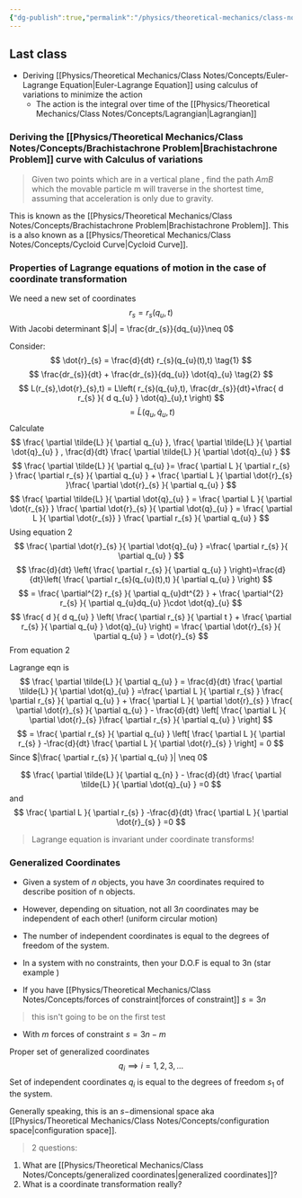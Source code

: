 ```yaml
---
{"dg-publish":true,"permalink":"/physics/theoretical-mechanics/class-notes/2024-01-30-calc-of-variations-continued/"}
---
```


## Last class
- Deriving [[Physics/Theoretical Mechanics/Class Notes/Concepts/Euler-Lagrange Equation\|Euler-Lagrange Equation]] using calculus of variations to minimize the action
	- The action is the integral over time of the [[Physics/Theoretical Mechanics/Class Notes/Concepts/Lagrangian\|Lagrangian]]

### Deriving the [[Physics/Theoretical Mechanics/Class Notes/Concepts/Brachistachrone Problem\|Brachistachrone Problem]] curve with Calculus of variations
> Given two points which are in a vertical plane , find the path $AmB$ which the movable particle m will traverse in the shortest time, assuming that acceleration is only due to gravity.

This is known as the [[Physics/Theoretical Mechanics/Class Notes/Concepts/Brachistachrone Problem\|Brachistachrone Problem]]. This is a also known as a [[Physics/Theoretical Mechanics/Class Notes/Concepts/Cycloid Curve\|Cycloid Curve]].

### Properties of Lagrange equations of motion in the case of coordinate transformation 

We need a new set of coordinates
$$
r_{s} = r_{s}(q_{u},t)
$$
With Jacobi determinant $|J| = \frac{dr_{s}}{dq_{u}}\neq 0$

Consider: 
$$
\dot{r}_{s} = \frac{d}{dt}  r_{s}(q_{u}(t),t) \tag{1}
$$
$$
\frac{dr_{s}}{dt} + \frac{dr_{s}}{dq_{u}} \dot{q}_{u} \tag{2}
$$
$$
L(r_{s},\dot{r}_{s},t) = L\left( r_{s}(q_{u},t), \frac{dr_{s}}{dt}+\frac{ d r_{s} }{ d q_{u} } \dot{q}_{u},t \right)
$$
$$
=\tilde{L}(q_{u}, \dot{q}_{u},t)
$$
Calculate 
$$
\frac{ \partial \tilde{L} }{ \partial q_{u} }, \frac{ \partial \tilde{L} }{ \partial \dot{q}_{u} } , \frac{d}{dt}  \frac{ \partial \tilde{L} }{ \partial \dot{q}_{u} }  
$$
$$
\frac{ \partial \tilde{L} }{ \partial q_{u} }= \frac{ \partial L }{ \partial r_{s} } \frac{ \partial r_{s} }{ \partial q_{u} } + \frac{ \partial L }{ \partial   \dot{r}_{s} }\frac{ \partial    \dot{r}_{s} }{ \partial q_{u} }   
$$
$$
\frac{ \partial \tilde{L} }{ \partial \dot{q}_{u} } = \frac{ \partial L }{ \partial     \dot{r_{s}} }  \frac{ \partial     \dot{r}_{s} }{ \partial \dot{q}_{u} } = \frac{ \partial L }{ \partial     \dot{r_{s}} } \frac{ \partial     r_{s} }{ \partial q_{u} }   
$$
Using equation 2
$$
\frac{ \partial    \dot{r}_{s} }{ \partial \dot{q}_{u} } =\frac{ \partial r_{s} }{ \partial q_{u} }  
$$
$$
	\frac{d}{dt} \left( \frac{ \partial r_{s} }{ \partial q_{u} }  \right)=\frac{d}{dt}\left( \frac{ \partial r_{s}(q_{u}(t),t) }{ \partial q_{u} }  \right)
$$
$$
= \frac{ \partial^{2} r_{s} }{ \partial q_{u}dt^{2} } + \frac{ \partial^{2} r_{s} }{ \partial q_{u}dq_{u} }\cdot \dot{q}_{u}  
$$
$$
\frac{ d  }{ d q_{u} } \left( \frac{ \partial r_{s} }{ \partial t } + \frac{ \partial r_{s} }{ \partial q_{u} } \dot{q}_{u} \right) = \frac{ \partial  \dot{r}_{s} }{ \partial q_{u} } = \dot{r}_{s}  
$$
From equation 2

Lagrange eqn is
$$
\frac{ \partial \tilde{L} }{ \partial q_{u} } = \frac{d}{dt} \frac{ \partial \tilde{L} }{ \partial \dot{q}_{u} } =\frac{ \partial L }{ \partial r_{s} }  \frac{ \partial r_{s} }{ \partial q_{u} } + \frac{ \partial L }{ \partial    \dot{r}_{s} } \frac{ \partial    \dot{r}_{s} }{ \partial q_{u} } - \frac{d}{dt} \left[ \frac{ \partial L }{ \partial    \dot{r}_{s} }\frac{ \partial r_{s} }{ \partial q_{u} }   \right] 
$$
$$
= \frac{ \partial r_{s} }{ \partial q_{u} } \left[ \frac{ \partial L }{ \partial r_{s} } -\frac{d}{dt} \frac{ \partial L }{ \partial    \dot{r}_{s} }  \right] = 0
$$
Since $|\frac{ \partial r_{s} }{ \partial q_{u} }| \neq 0$

$$
\frac{ \partial \tilde{L} }{ \partial q_{n} } - \frac{d}{dt} \frac{ \partial \tilde{L} }{ \partial \dot{q}_{u} } =0
$$
and 
$$
\frac{ \partial L }{ \partial r_{s} }  -\frac{d}{dt} \frac{ \partial L }{ \partial     \dot{r}_{s} }  =0
$$
> Lagrange equation is invariant under coordinate transforms!

### Generalized Coordinates

- Given a system of $n$ objects, you have $3n$ coordinates required to describe position of n objects. 

- However, depending on situation, not all $3n$ coordinates may be independent of each other! (uniform circular motion)

- The number of independent coordinates is equal to the degrees of freedom of the system.

- In a system with no constraints, then your D.O.F is equal to 3n (star example )

- If you have [[Physics/Theoretical Mechanics/Class Notes/Concepts/forces of constraint\|forces of constraint]] $s=3n$

> this isn't going to be on the first test

- With $m$ forces of constraint $s=3n-m$

Proper set of generalized coordinates
$$
q_{i} \implies i = 1,2,3,\dots
$$
Set of independent coordinates $q_{i}$ is equal to the degrees of freedom $s_{1}$ of the system. 

Generally speaking, this is an $s-$dimensional space aka [[Physics/Theoretical Mechanics/Class Notes/Concepts/configuration space\|configuration space]]. 

> 2 questions: 
1. What are [[Physics/Theoretical Mechanics/Class Notes/Concepts/generalized coordinates\|generalized coordinates]]?
2. What is a coordinate transformation really?



 